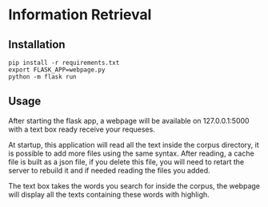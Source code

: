 # Information Retrieval

## Installation

```
pip install -r requirements.txt
export FLASK_APP=webpage.py
python -m flask run
```

## Usage

After starting the flask app, a webpage will be available on 127.0.0.1:5000 with a text box ready receive your requeses.

At startup, this application will read all the text inside the corpus directory, it is possible to add more files using the same syntax. After reading, a cache file is built as a json file, if you delete this file, you will need to retart the server to rebuild it and if needed reading the files you added.

The text box takes the words you search for inside the corpus, the webpage will display all the texts containing these words with highligh.
